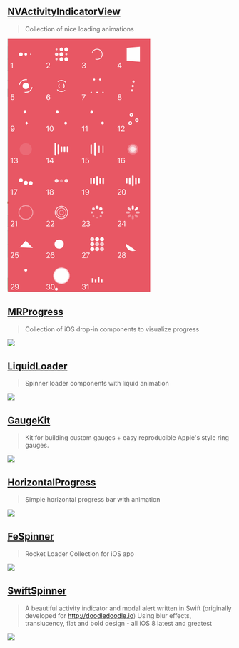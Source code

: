 [NVActivityIndicatorView](https://github.com/ninjaprox/NVActivityIndicatorView)
--
> Collection of nice loading animations

![](https://raw.githubusercontent.com/ninjaprox/NVActivityIndicatorView/master/Demo.gif)

[MRProgress](https://github.com/mrackwitz/MRProgress)
--
> Collection of iOS drop-in components to visualize progress

![](https://github.com/mrackwitz/MRProgress/raw/master/Images/screenshot_005_2.jpg)

[LiquidLoader](https://github.com/yoavlt/LiquidLoader)
--
> Spinner loader components with liquid animation

![](https://github.com/yoavlt/LiquidLoader/raw/master/Demo/grow-circle.gif?raw=true)

[GaugeKit](https://github.com/skywinder/GaugeKit)
--
> Kit for building custom gauges + easy reproducible Apple's style ring gauges.

![](https://raw.githubusercontent.com/skywinder/GaugeKit/master/Images/gauge.gif)

[HorizontalProgress](https://github.com/AliThink/HorizontalProgress)
--
> Simple horizontal progress bar with animation

![](https://github.com/AliThink/HorizontalProgress/raw/master/HorizontalProgress-demo.gif)

[FeSpinner](https://github.com/NghiaTranUIT/FeSpinner)
--
> Rocket Loader Collection for iOS app

![](https://camo.githubusercontent.com/efc8fa347b8d0e3b8054a9ee240364562a586e41/687474703a2f2f6e676869617472616e2e6d652f77702d636f6e74656e742f75706c6f6164732f323031352f30312f48616e6477726974696e672e676966)

[SwiftSpinner](https://github.com/icanzilb/SwiftSpinner)
--
> A beautiful activity indicator and modal alert written in Swift (originally developed for http://doodledoodle.io) Using blur effects, translucency, flat and bold design - all iOS 8 latest and greatest

![](https://raw.githubusercontent.com/icanzilb/SwiftSpinner/master/etc/spinner-preview.gif)
